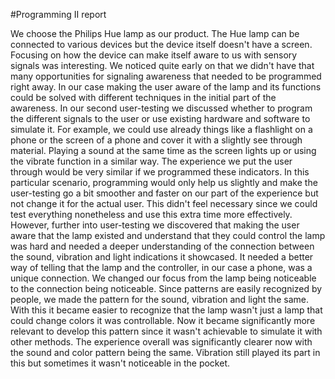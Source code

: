 #Programming II report

We choose the Philips Hue lamp as our product. The Hue lamp can be connected to various devices but the device itself doesn't have a screen. Focusing on how the device can make itself aware to us with sensory signals was interesting. We noticed quite early on that we didn't have that many opportunities for signaling awareness that needed to be programmed right away. In our case making the user aware of the lamp and its functions could be solved with different techniques in the initial part of the awareness. In our second user-testing we discussed whether to program the different signals to the user or use existing hardware and software to simulate it. For example, we could use already things like a flashlight on a phone or the screen of a phone and cover it with a slightly see through material. Playing a sound at the same time as the screen lights up or using the vibrate function in a similar way. The experience we put the user through would be very similar if we programmed these indicators. In this particular scenario, programming would only help us slightly and make the user-testing go a bit smoother and faster on our part of the experience but not change it for the actual user. This didn't feel necessary since we could test everything nonetheless and use this extra time more effectively.
However, further into user-testing we discovered that making the user aware that the lamp existed and understand that they could control the lamp was hard and needed a deeper understanding of the connection between the sound, vibration and light indications it showcased.  It needed a better way of telling that the lamp and the controller, in our case a phone, was a unique connection. We changed our focus from the lamp being noticeable to the connection being noticeable. Since patterns are easily recognized by people, we made the pattern for the sound, vibration and light the same. With this it became easier to recognize that the lamp wasn't just a lamp that could change colors it was controllable. Now it became significantly more relevant to develop this pattern since it wasn't achievable to simulate it with other methods. The experience overall was significantly clearer now with the sound and color pattern being the same. Vibration still played its part in this but sometimes it wasn't noticeable in the pocket.
